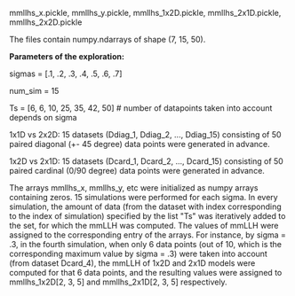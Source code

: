 mmllhs_x.pickle, mmllhs_y.pickle, mmllhs_1x2D.pickle, mmllhs_2x1D.pickle, mmllhs_2x2D.pickle

The files contain numpy.ndarrays of shape (7, 15, 50). 

**Parameters of the exploration:**

sigmas = [.1, .2, .3, .4, .5, .6, .7]

num_sim = 15

Ts = [6, 6, 10, 25, 35, 42, 50]  # number of datapoints taken into account depends on sigma




1x1D vs 2x2D: 15 datasets (Ddiag_1, Ddiag_2, ..., Ddiag_15) consisting of 50 paired diagonal (+- 45 degree) data points were generated in advance.

1x2D vs 2x1D: 15 datasets (Dcard_1, Dcard_2, ..., Dcard_15) consisting of 50 paired cardinal (0/90 degree) data points were generated in advance. 



The arrays mmllhs_x, mmllhs_y, etc were initialized as numpy arrays containing zeros. 15 simulations were performed for each sigma. 
In every simulation, the amount of data (from the dataset with index corresponding to the index of simulation) specified by the list "Ts" was iteratively added to the set,
for which the mmLLH was computed.
The values of mmLLH were assigned to the corresponding entry of the arrays. For instance, by sigma = .3, in the fourth simulation, when
only 6 data points (out of 10, which is the corresponding maximum value by sigma = .3) were taken into account (from dataset Dcard_4), the mmLLH of 1x2D and 2x1D models
were computed for that 6 data points, and the resulting values were assigned to mmllhs_1x2D[2, 3, 5] and mmllhs_2x1D[2, 3, 5] respectively.





